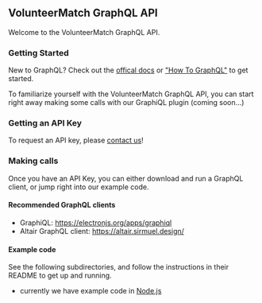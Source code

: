 ## VolunteerMatch GraphQL API
Welcome to the VolunteerMatch GraphQL API. 

### Getting Started
New to GraphQL? Check out the [offical docs](http://graphql.org) or
["How To GraphQL"](https://www.howtographql.com) to get started.

To familiarize yourself with the VolunteerMatch GraphQL API, you can start right away making some calls with our GraphiQL plugin (coming soon...)

### Getting an API Key
To request an API key, please [contact us](https://solutions.volunteermatch.org/solutions/api)!

### Making calls
Once you have an API Key, you can either download and run a GraphQL client, or jump right into our example code.

#### Recommended GraphQL clients
* GraphiQL: https://electronjs.org/apps/graphiql
* Altair GraphQL client: https://altair.sirmuel.design/

#### Example code
See the following subdirectories, and follow the instructions in their README to get up and running.
* currently we have example code in [Node.js](https://github.com/volunteermatch/vm-contrib/edit/master/graphql/nodejs/)
